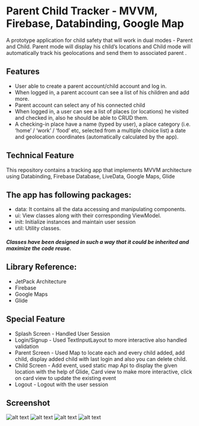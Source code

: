 # Parent Child Tracker - MVVM, Firebase, Databinding, Google Map
A prototype application for child safety that will work in dual modes - Parent and Child.
Parent mode will display his child’s locations and Child mode will automatically track his geolocations and send them to associated parent .

## Features
* User able to create a parent account/child account and log in. 
* When logged in, a parent account can see a list of his children and add more.
* Parent account can select any of his connected child
* When logged in, a user can see a list of places (or locations) he visited and checked in, also he should be able to CRUD them.
* A checking-in place have a name (typed by user), a place category (i.e. ‘home’ / ‘work’ / ‘food’ etc, selected from a multiple choice list) a date and geolocation coordinates (automatically calculated by the app).

## Technical Feature
This repository contains a tracking app that implements MVVM architecture using Databinding, Firebase Database, LiveData, Google Maps, Glide

## The app has following packages:
* data: It contains all the data accessing and manipulating components.
* ui: View classes along with their corresponding ViewModel.
* init: Initialize instances and maintain user session
* util: Utility classes.

##### Classes have been designed in such a way that it could be inherited and maximize the code reuse.

## Library Reference:
* JetPack Architecture 
* Firebase
* Google Maps
* Glide

## Special Feature
* Splash Screen - Handled User Session
* Login/Signup  - Used TextInputLayout to more interactive also handled validation
* Parent Screen - Used Map to locate each and every child added, add child, display added child with last login and also you can delete child.
* Child Screen  - Add event, used static map Api to display the given location with the help of Glide, Card view to make more interactive, click on card view to update the existing event  
* Logout        - Logout with the user session


## Screenshot
![alt text][login] ![alt text][signup]
![alt text][eventCapture] ![alt text][childTrack]

[login]: https://github.com/priyankjain28/trackingApp/blob/master/screenshot/login.jpeg "Login Screen"
[Signup]: https://github.com/priyankjain28/trackingApp/blob/master/screenshot/signup.jpeg "Signup Screen"
[eventCapture]: https://github.com/priyankjain28/trackingApp/blob/master/screenshot/events.jpeg "Event Screen"
[childTrack]: https://github.com/priyankjain28/trackingApp/blob/master/screenshot/mapView.jpeg "Child Tracker"


  

